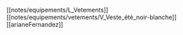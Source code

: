 [[notes/equipements/L_Vetements]] [[notes/equipements/vetements/V_Veste_été_noir-blanche]] [[arianeFernandez]]